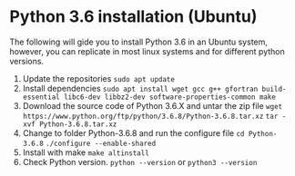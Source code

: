 # Python 3.6 installation (Ubuntu)
The following will gide you to install Python 3.6 in an Ubuntu system, however, you can replicate in most linux systems and for different python versions.

1. Update the repositories
`sudo apt update`
2. Install dependencies
`sudo apt install wget gcc g++ gfortran build-essential libc6-dev libbz2-dev software-properties-common make`
3. Download the source code of Python 3.6.X and untar the zip file
`wget https://www.python.org/ftp/python/3.6.8/Python-3.6.8.tar.xz`
`tar -xvf Python-3.6.8.tar.xz`
4. Change to folder Python-3.6.8 and run the configure file
`cd Python-3.6.8`
`./configure --enable-shared`
5. Install with make
`make altinstall`
6. Check Python version.
`python --version` or `python3 --version`
